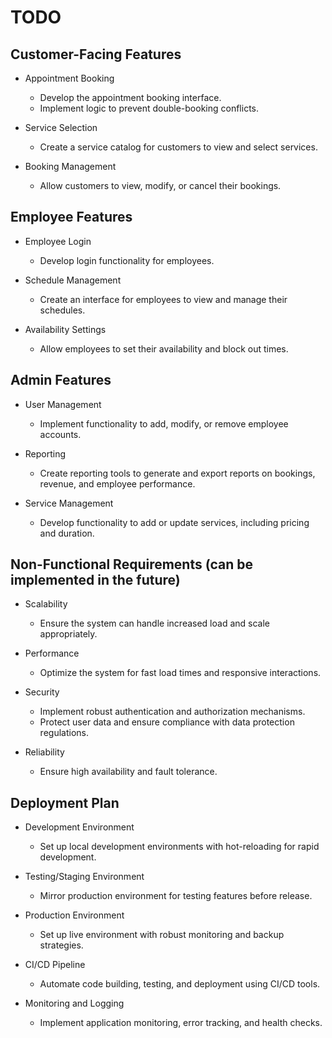 # TODO

## Customer-Facing Features

- Appointment Booking

  - Develop the appointment booking interface.
  - Implement logic to prevent double-booking conflicts.

- Service Selection

  - Create a service catalog for customers to view and select services.

- Booking Management

  - Allow customers to view, modify, or cancel their bookings.

## Employee Features

- Employee Login

  - Develop login functionality for employees.

- Schedule Management

  - Create an interface for employees to view and manage their schedules.

- Availability Settings
  - Allow employees to set their availability and block out times.

## Admin Features

- User Management

  - Implement functionality to add, modify, or remove employee accounts.

- Reporting

  - Create reporting tools to generate and export reports on bookings, revenue, and employee performance.

- Service Management
  - Develop functionality to add or update services, including pricing and duration.

## Non-Functional Requirements (can be implemented in the future)

- Scalability

  - Ensure the system can handle increased load and scale appropriately.

- Performance

  - Optimize the system for fast load times and responsive interactions.

- Security

  - Implement robust authentication and authorization mechanisms.
  - Protect user data and ensure compliance with data protection regulations.

- Reliability

  - Ensure high availability and fault tolerance.

## Deployment Plan

- Development Environment

  - Set up local development environments with hot-reloading for rapid development.

- Testing/Staging Environment

  - Mirror production environment for testing features before release.

- Production Environment

  - Set up live environment with robust monitoring and backup strategies.

- CI/CD Pipeline

  - Automate code building, testing, and deployment using CI/CD tools.

- Monitoring and Logging
  - Implement application monitoring, error tracking, and health checks.
